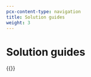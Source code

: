 ```yaml
---
pcx-content-type: navigation
title: Solution guides
weight: 3
---
```


# Solution guides

{{<directory-listing>}}